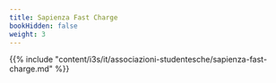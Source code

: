 ```yaml
---
title: Sapienza Fast Charge
bookHidden: false
weight: 3
---
```


{{% include "content/i3s/it/associazioni-studentesche/sapienza-fast-charge.md" %}}